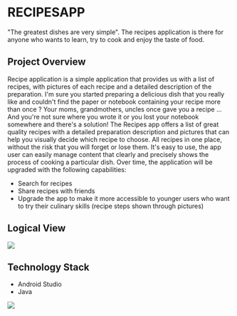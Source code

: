 # RECIPESAPP

"The greatest dishes are very simple". The recipes application is there for anyone who wants to learn, try to cook and enjoy the taste of food.

## Project Overview

Recipe application is a simple application that provides us with a list of recipes, with pictures of each recipe and a detailed description of the preparation. I'm sure you started preparing a delicious dish that you really like and couldn't find the paper or notebook containing your recipe more than once ? Your moms, grandmothers, uncles once gave you a recipe ... And you're not sure where you wrote it or you lost your notebook somewhere and there's a solution! The Recipes app offers a list of great quality recipes with a detailed preparation description and pictures that can help you visually decide which recipe to choose. All recipes in one place, without the risk that you will forget or lose them. It's easy to use, the app user can easily manage content that clearly and precisely shows the process of cooking a particular dish. Over time, the application will be upgraded with the following capabilities:
- Search for recipes 
- Share recipes with friends
- Upgrade the app to make it more accessible to younger users who want to try their culinary skills (recipe steps shown through pictures)

## Logical View

<img src=https://i.imgur.com/OzHFMYP.png>

## Technology Stack

- Android Studio 
- Java

<img src=https://i.imgur.com/vt6lGY3.jpg>


